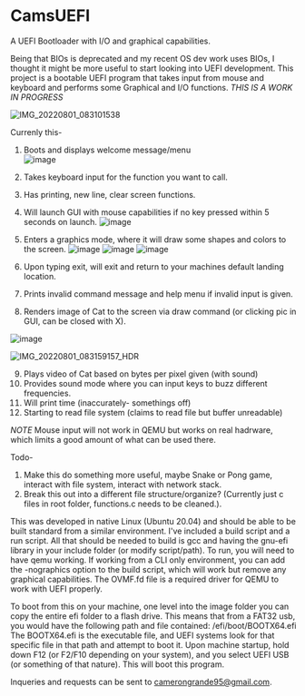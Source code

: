 # CamsUEFI
A UEFI Bootloader with I/O and graphical capabilities.

Being that BIOs is deprecated and my recent OS dev work uses BIOs, I thought it might be more useful to start looking into UEFI development. 
This project is a bootable UEFI program that takes input from mouse and keyboard and performs some Graphical and I/O functions.
*THIS IS A WORK IN PROGRESS*

![IMG_20220801_083101538](https://user-images.githubusercontent.com/81730723/182148829-592622fa-1d9d-4547-9549-f1ffa44aa00f.jpg)

Currenly this-
1. Boots and displays welcome message/menu  
![image](https://user-images.githubusercontent.com/81730723/182147369-7a96e148-f5b0-4215-a226-202d8f467031.png)
2. Takes keyboard input for the function you want to call.
3. Has printing, new line, clear screen functions.
4. Will launch GUI with mouse capabilities if no key pressed within 5 seconds on launch. 
![image](https://user-images.githubusercontent.com/81730723/182147661-7a9ff64f-8711-4675-9d16-7b89c0237e2a.png)
5. Enters a graphics mode, where it will draw some shapes and colors to the screen. 
![image](https://user-images.githubusercontent.com/81730723/182154467-beecf1cd-0be7-43c4-874e-ca59be4d12a8.png)
![image](https://user-images.githubusercontent.com/81730723/182154546-044759f5-b184-4381-965b-4fd308e0961b.png)
![image](https://user-images.githubusercontent.com/81730723/182154598-f8875013-832b-4ab7-a39d-6ca4417ce95e.png)

6. Upon typing exit, will exit and return to your machines default landing location.
7. Prints invalid command message and help menu if invalid input is given.
8. Renders image of Cat to the screen via draw command (or clicking pic in GUI, can be closed with X). 

![image](https://user-images.githubusercontent.com/81730723/182147826-c87ef7c9-a67d-4194-906d-6e9aca9e60a6.png)

![IMG_20220801_083159157_HDR](https://user-images.githubusercontent.com/81730723/182149239-b53092d5-8636-4b9d-a35f-6756a9c7e56a.jpg)

9. Plays video of Cat based on bytes per pixel given (with sound)
10. Provides sound mode where you can input keys to buzz different frequencies.
11. Will print time (inaccurately- somethings off)
12. Starting to read file system (claims to read file but buffer unreadable)

*NOTE* Mouse input will not work in QEMU but works on real hadrware, which limits a good amount of what can be used there.

Todo-
1. Make this do something more useful, maybe Snake or Pong game, interact with file system, interact with network stack.
2. Break this out into a different file structure/organize? (Currently just c files in root folder, functions.c needs to be cleaned.).


This was developed in native Linux (Ubuntu 20.04) and should be able to be built standard from a similar environment.
I've included a build script and a run script. All that should be needed to build is gcc and having the 
gnu-efi library in your include folder (or modify script/path). To run, you will need to have qemu working.
If working from a CLI only environment, you can add the -nographics option to the build script, which will 
work but remove any graphical capabilities. The OVMF.fd file is a required driver for QEMU to work with UEFI properly.

To boot from this on your machine, one level into the image folder you can copy the entire efi folder to a flash drive.
This means that from a FAT32 usb, you would have the following path and file contained: /efi/boot/BOOTX64.efi
The BOOTX64.efi is the executable file, and UEFI systems look for that specific file in that path and attempt to boot it.
Upon machine startup, hold down F12 (or F2/F10 depending on your system), and you select UEFI USB (or something of that nature).
This will boot this program.

Inqueries and requests can be sent to camerongrande95@gmail.com.
